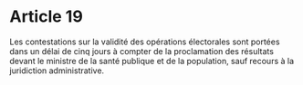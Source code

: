 # Article 19

Les contestations sur la validité des opérations électorales sont portées dans un délai de cinq jours à compter de la proclamation des résultats devant le ministre de la santé publique et de la population, sauf recours à la juridiction administrative.
